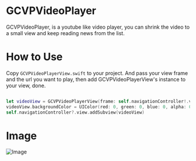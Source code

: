 # GCVPVideoPlayer
GCVPVideoPlayer, is a youtube like video player, you can shrink the video to a small view and keep reading news from the list.

# How to Use
Copy `GCVPVideoPlayerView.swift` to your project. And
pass your view frame and the url you want to play, then add GCVPVideoPlayerView's instance to your view, done.

``` swift

let videoView = GCVPVideoPlayerView(frame: self.navigationController!.view.frame, videoUrl: url)
videoView.backgroundColor = UIColor(red: 0, green: 0, blue: 0, alpha: 0.3)
self.navigationController?.view.addSubview(videoView)

```

# Image
![Image](https://github.com/steven530/GCVPVideoPlayer/blob/master/images/sampleimage.png)
